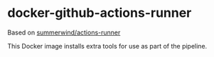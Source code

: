 # docker-github-actions-runner

Based on [summerwind/actions-runner](https://hub.docker.com/r/summerwind/actions-runner)

This Docker image installs extra tools for use as part of the pipeline.
